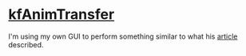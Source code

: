 # [kfAnimTransfer](https://www.3dfiggins.com/writeups/animtransfer/kfAnimTransfer.mel)

I'm using my own GUI to perform something similar to what his [article](https://www.3dfiggins.com/writeups/animtransfer) described.